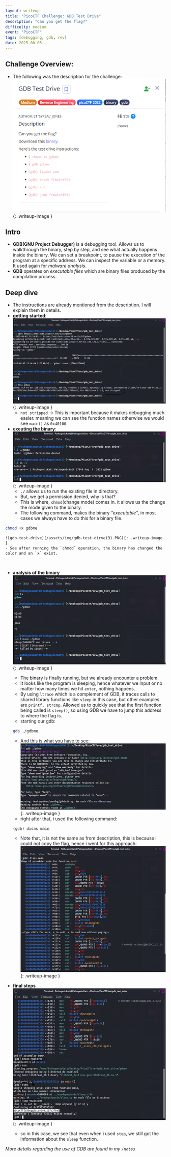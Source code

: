 ```yaml
---
layout: writeup
title: "PicoCTF Challenge: GDB Test Drive"
description: "Can you get the flag?"
difficulty: medium
event: "PicoCTF"
tags: [debugging, gdb, rev]
date: 2025-08-05
---
```


## Challenge Overview:
- The following was the description for the challenge:
    ![stepic challenge](/assets/img/gdb-test-drive.PNG){: .writeup-image }
## Intro
- **GDB(GNU Project Debugger)** is a debugging tool. Allows us to walkthrough the binary, step by step, and see what actually happens inside the binary. We can set a breakpoint, to pause the execution of the program at a specific address. We can inspect the variable or a memory. It used again for *malware analysis*.
- **GDB** operates on *executable files* which are binary files produced by the compilation process.

## Deep dive
- The instructions are already mentioned from the description. I will explain them in details.
- **getting started**:
    ![gdb-test-drive](/assets/img/gdb-test-drive(1).PNG){: .writeup-image }
    - `not stripped` -> This is important because it makes debugging much easier. meaning we can see the function names otherwise we would see `main()` as `0x40100`. <br>
- **exeuting the binary**: 
    ![gdb-test-drive](/assets/img/gdb-test-drive(2).PNG){: .writeup-image }
    - `./` allows us to run the existing file in directory.
    - But, we get a permission denied, why is that?
    - This is where, `chmod`(change mode) comes in. it allows us the change the mode given to the binary.
    - The following command, makes the binary *"executable"*, in most cases we always have to do this for a binary file.
```bash
chmod +x gdbme
```
    ![gdb-test-drive](/assets/img/gdb-test-dirve(3).PNG){: .writeup-image }
    - See after running the `chmod` operation, the binary has changed the color and an `x` exist. 
<br>

- **analysis of the binary** <br>
    ![gdb-test-drive](/assets/img/gdb-test-drive(4).PNG){: .writeup-image }
    - The binary is finally running, but we already encounter a problem.
    - It looks like the program is sleeping, hence whatever we input or no matter how many times we hit `enter`, nothing happens.
    - By using `ltrace` which is a complement of GDB, it traces calls to shared library functions like `sleep` in this case, but other examples are `printf, strcmp`. Allowed us to quickly see that the first function being called is `sleep()`, so using GDB we have to jump this address to where the flag is.
    - starting our gdb:
    ```bash
    gdb ./gdbme
    ```
    - And this is what you have to see: <br>
    ![gdb-test-drive](/assets/img/gdb-test-drive(5).PNG){: .writeup-image }
    - right after that, i used the following command:
    ```gdb
    (gdb) disas main
    ```
    - Note that, it is not the same as from description, this is because i could not copy the flag, hence i went for this approach: <br>
    ![gdb-test-drive](/assets/img/gdb-test-drive(6).PNG){: .writeup-image }

- **final steps** <br>
    ![gdb-test-drive](/assets/img/gdb-test-drive(7).PNG){: .writeup-image }
    - so in this case, we see that even when i used `step`, we still got the information about the `sleep` function.

_More details regarding the use of GDB are found in my `/notes`_





     

